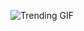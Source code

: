
<!-- GIF_SECTION -->
![Trending GIF](https://media0.giphy.com/media/v1.Y2lkPThiYjIxNzcyeGdxNXpweWRoMmlkZm5wbTN3cThhNG9sZTFxcmd0bjA4a2p4MGRoOSZlcD12MV9naWZzX3NlYXJjaCZjdD1n/RClGu1eVAdt2dmXQKI/giphy.gif)
<!-- END_GIF_SECTION -->
